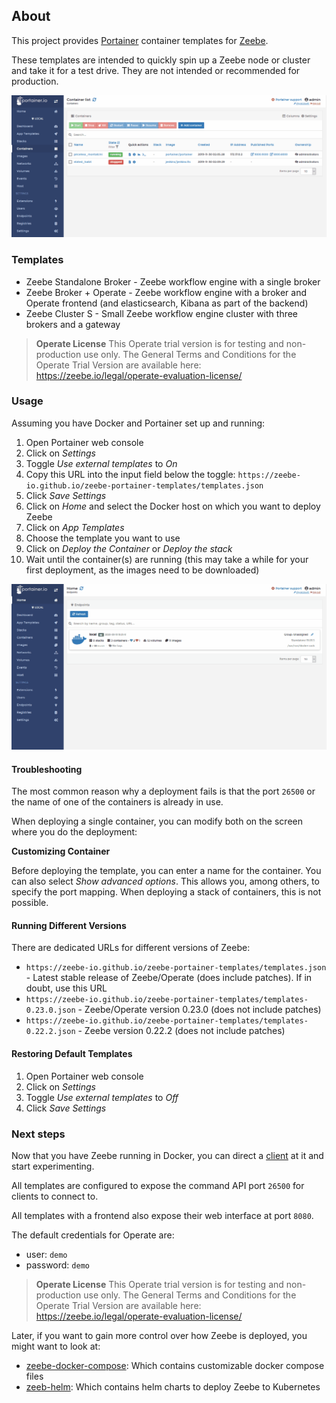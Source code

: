 ## About
This project provides [Portainer](https://www.portainer.io/) container templates for [Zeebe](https://zeebe.io/).

These templates are intended to quickly spin up a Zeebe node or cluster and take it for a test drive. They are not intended or recommended for production.

![Demo of portainer templates](assets/demo.gif "Demo")

### Templates
* Zeebe Standalone Broker - Zeebe workflow engine with a single broker
* Zeebe Broker + Operate - Zeebe workflow engine with a broker and Operate frontend (and elasticsearch, Kibana as part of the backend)
* Zeebe Cluster S - Small Zeebe workflow engine cluster with three brokers and a gateway

> **Operate License** This Operate trial version is for testing and non-production use only. The General Terms and Conditions for the Operate Trial Version are available here: https://zeebe.io/legal/operate-evaluation-license/

### Usage
Assuming you have Docker and Portainer set up and running:

1. Open Portainer web console
1. Click on _Settings_
1. Toggle _Use external templates_ to _On_
1. Copy this URL into the input field below the toggle: `https://zeebe-io.github.io/zeebe-portainer-templates/templates.json`
1. Click _Save Settings_
1. Click on _Home_ and select the Docker host on which you want to deploy Zeebe
1. Click on _App Templates_
1. Choose the template you want to use
1. Click on _Deploy the Container_ or _Deploy the stack_
1. Wait until the container(s) are running (this may take a while for your first deployment, as the images need to be downloaded)

![Usage of portainer templates](assets/usage.gif "Usage")


#### Troubleshooting
The most common reason why a deployment fails is that the port `26500` or the name of one of the containers is already in use. 

When deploying a single container, you can modify both on the screen where you do the deployment:

**Customizing Container** 

Before deploying the template, you can enter a name for the container. You can also select _Show advanced options_. This allows you, among others, to specify the port mapping.
When deploying a stack of containers, this is not possible.

#### Running Different Versions
There are dedicated URLs for different versions of Zeebe:
* `https://zeebe-io.github.io/zeebe-portainer-templates/templates.json` - Latest stable release of Zeebe/Operate (does include patches). If in doubt, use this URL
* `https://zeebe-io.github.io/zeebe-portainer-templates/templates-0.23.0.json` - Zeebe/Operate version 0.23.0 (does not include patches)
* `https://zeebe-io.github.io/zeebe-portainer-templates/templates-0.22.2.json` - Zeebe version 0.22.2 (does not include patches)


#### Restoring Default Templates
1. Open Portainer web console
1. Click on _Settings_
1. Toggle _Use external templates_ to _Off_
1. Click _Save Settings_

### Next steps
Now that you have Zeebe running in Docker, you can direct a [client]([https://docs.zeebe.io/clients/index.html) at it and start experimenting.

All templates are configured to expose the command API port `26500` for clients to connect to.

All templates with a frontend also expose their web interface at port `8080`. 

The default credentials for Operate are:
 * user: `demo`
 * password: `demo` 
 
> **Operate License** This Operate trial version is for testing and non-production use only. The General Terms and Conditions for the Operate Trial Version are available here: https://zeebe.io/legal/operate-evaluation-license/
 

Later, if you want to gain more control over how Zeebe is deployed, you might want to look at:
* [zeebe-docker-compose](https://github.com/zeebe-io/zeebe-docker-compose): Which contains customizable docker compose files
* [zeeb-helm](https://helm.zeebe.io/): Which contains helm charts to deploy Zeebe to Kubernetes
